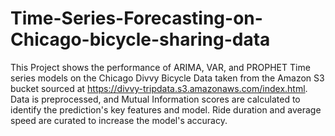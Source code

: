 # Time-Series-Forecasting-on-Chicago-bicycle-sharing-data
This Project shows the performance of ARIMA, VAR, and PROPHET Time series models on the Chicago Divvy Bicycle Data taken from the Amazon S3 bucket sourced at  https://divvy-tripdata.s3.amazonaws.com/index.html. Data is preprocessed, and Mutual Information scores are calculated to identify the prediction's key features and model. Ride duration and average speed are curated to increase the model's accuracy.
